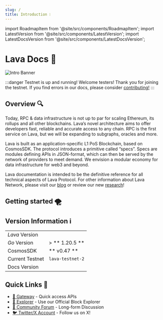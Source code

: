 ```yaml
---
slug: /
title: Introduction ❕
---
```


import RoadmapItem from '@site/src/components/RoadmapItem';
import LatestVersion from '@site/src/components/LatestVersion';
import LatestDocsVersion from '@site/src/components/LatestDocsVersion';


# Lava Docs 📑

![Intro Banner](/img/banner/Intro.jpg)  

:::danger Testnet is up and running!
Welcome testers! Thank you for joining the testnet. If you find errors in our docs, please consider [contributing!](https://github.com/lavanet/docs)
:::

## Overview 🔍

Today, RPC & data infrastructure is not up to par for scaling Ethereum, its rollups and all other blockchains. Lava’s novel architecture aims to offer developers fast, reliable and accurate access to any chain. RPC is the first service on Lava, but we will be expanding to subgraphs, oracles and more. 

Lava is built as an application-specific L1 PoS Blockchain, based on CosmosSDK. The protocol introduces a primitive called “specs”. Specs are modules defining APIs in JSON-format, which can then be served by the network of providers to meet demand. We envision a modular economy for data infrastructure for web3 and beyond.

Lava documentation is intended to be the definitive reference for all technical aspects of Lava Protocol. For other information about Lava Network, please visit our [blog](https://www.lavanet.xyz/blog?utm_source=intro-page&utm_medium=docs) or review our new [research](https://community.lavanet.xyz/c/research/9?utm_source=intro-page&utm_medium=docs)! 


## Getting started 🌪️

[<RoadmapItem icon="⛓️" title="Supported Chains" description="Learn more about the Chains that Lava supports."/>](/chains)

[<RoadmapItem icon="⚡️" title="Access Web3 APIs" description="Start using Web3 APIs, seamlessly onboarding Lava's network"/>](/developer)

[<RoadmapItem icon="🌋" title="Become a Lava Validator" description="Validate blocks, secure the network, earn rewards"/>](/validator)

[<RoadmapItem icon="🔄" title="Become an API Provider" description="Service chain access, grow the network, earn rewards"/>](/provider)

## Version Information ℹ️

|           |                   |
|-----------|-------------------|
| *Lava* Version         | **<LatestVersion />** |
| *Go* Version           | > ** 1.20.5 **        |
| CosmosSDK            |   ** v0.47 **      |
| Current Testnet      |  `lava-testnet-2`  |
| Docs Version         | **<LatestDocsVersion />** |

## Quick Links 🔗

- [🚪 Gateway](https://gateway.lavanet.xyz/?utm_source=intro-page&utm_medium=docs&utm_campaign=docs-to-gateway) - Quick access APIs
- [🔭 Explorer](https://lava.explorers.guru/) - Use our Official Block Explorer
- [💬 Community Forum](https://community.lavanet.xyz/?utm_source=intro-page&utm_medium=docs) - Long-form Discussion
- [🐦 Twitter/X Account](https://twitter.com/lavanetxyz) - Follow us on X!


